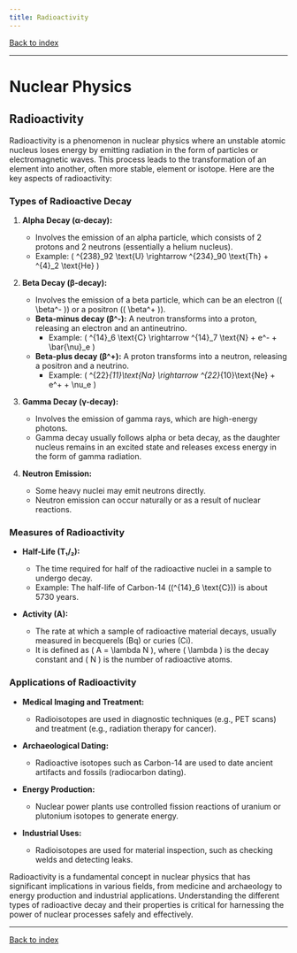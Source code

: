 ```yaml
---
title: Radioactivity
---
```


[Back to index](index.html)

---
# Nuclear Physics
## Radioactivity

Radioactivity is a phenomenon in nuclear physics where an unstable atomic nucleus loses energy by emitting radiation in the form of particles or electromagnetic waves. This process leads to the transformation of an element into another, often more stable, element or isotope. Here are the key aspects of radioactivity:

### Types of Radioactive Decay
1. **Alpha Decay (α-decay):**
   - Involves the emission of an alpha particle, which consists of 2 protons and 2 neutrons (essentially a helium nucleus). 
   - Example: \( ^{238}_92 \text{U} \rightarrow ^{234}_90 \text{Th} + ^{4}_2 \text{He} \)

2. **Beta Decay (β-decay):**
   - Involves the emission of a beta particle, which can be an electron (\( \beta^- \)) or a positron (\( \beta^+ \)).
   - **Beta-minus decay (β^-):** A neutron transforms into a proton, releasing an electron and an antineutrino.
     - Example: \( ^{14}_6 \text{C} \rightarrow ^{14}_7 \text{N} + e^- + \bar{\nu}_e \)
   - **Beta-plus decay (β^+):** A proton transforms into a neutron, releasing a positron and a neutrino.
     - Example: \( ^{22}_{11}\text{Na} \rightarrow ^{22}_{10}\text{Ne} + e^+ + \nu_e \)

3. **Gamma Decay (γ-decay):**
   - Involves the emission of gamma rays, which are high-energy photons.
   - Gamma decay usually follows alpha or beta decay, as the daughter nucleus remains in an excited state and releases excess energy in the form of gamma radiation.

4. **Neutron Emission:**
   - Some heavy nuclei may emit neutrons directly. 
   - Neutron emission can occur naturally or as a result of nuclear reactions.

### Measures of Radioactivity
- **Half-Life (T₁/₂):** 
  - The time required for half of the radioactive nuclei in a sample to undergo decay.
  - Example: The half-life of Carbon-14 (\(^{14}_6 \text{C}\)) is about 5730 years.

- **Activity (A):** 
  - The rate at which a sample of radioactive material decays, usually measured in becquerels (Bq) or curies (Ci).
  - It is defined as \( A = \lambda N \), where \( \lambda \) is the decay constant and \( N \) is the number of radioactive atoms.

### Applications of Radioactivity
- **Medical Imaging and Treatment:**
  - Radioisotopes are used in diagnostic techniques (e.g., PET scans) and treatment (e.g., radiation therapy for cancer).
  
- **Archaeological Dating:**
  - Radioactive isotopes such as Carbon-14 are used to date ancient artifacts and fossils (radiocarbon dating).
  
- **Energy Production:**
  - Nuclear power plants use controlled fission reactions of uranium or plutonium isotopes to generate energy.
  
- **Industrial Uses:**
  - Radioisotopes are used for material inspection, such as checking welds and detecting leaks.

Radioactivity is a fundamental concept in nuclear physics that has significant implications in various fields, from medicine and archaeology to energy production and industrial applications. Understanding the different types of radioactive decay and their properties is critical for harnessing the power of nuclear processes safely and effectively.

---
[Back to index](index.html)
